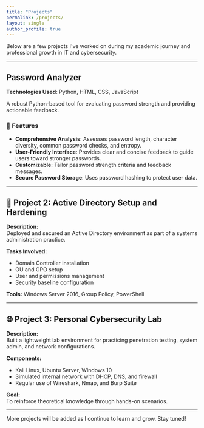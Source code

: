 ```yaml
---
title: "Projects"
permalink: /projects/
layout: single
author_profile: true
---
```


Below are a few projects I've worked on during my academic journey and professional growth in IT and cybersecurity.

---

## Password Analyzer

**Technologies Used**: Python, HTML, CSS, JavaScript

A robust Python-based tool for evaluating password strength and providing actionable feedback.

### 🔑 Features

- **Comprehensive Analysis**: Assesses password length, character diversity, common password checks, and entropy.
- **User-Friendly Interface**: Provides clear and concise feedback to guide users toward stronger passwords.
- **Customizable**: Tailor password strength criteria and feedback messages.
- **Secure Password Storage**: Uses password hashing to protect user data.

---

## 🔐 Project 2: Active Directory Setup and Hardening

**Description:**  
Deployed and secured an Active Directory environment as part of a systems administration practice.

**Tasks Involved:**  
- Domain Controller installation  
- OU and GPO setup  
- User and permissions management  
- Security baseline configuration

**Tools:** Windows Server 2016, Group Policy, PowerShell

---

## 🌐 Project 3: Personal Cybersecurity Lab

**Description:**  
Built a lightweight lab environment for practicing penetration testing, system admin, and network configurations.

**Components:**  
- Kali Linux, Ubuntu Server, Windows 10  
- Simulated internal network with DHCP, DNS, and firewall  
- Regular use of Wireshark, Nmap, and Burp Suite

**Goal:**  
To reinforce theoretical knowledge through hands-on scenarios.

---

More projects will be added as I continue to learn and grow. Stay tuned!


